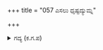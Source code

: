+++
title = "057 ಎಸಲು ಧೃಷ್ಟದ್ಯುಮ್ನ"

+++

<details><summary>ಗದ್ಯ (ಕ.ಗ.ಪ) </summary>

57. ದ್ರೋಣರ ಕ್ರೂರವಾದ ಬಾಣಪ್ರಯೋಗದಿಂದ  ಧೃಷ್ಟದ್ಯುಮ್ನನು ನೊಂದು ಬಸವಳಿದು ರಥದಲ್ಲಿ ಕುಸಿದನು. ಆಗ ಪಾಂಚಾಲ ದೇಶದ ಮುಖ್ಯರು ಧೃಷ್ಟದ್ಯುಮ್ನನನ್ನು ಪಕ್ಕಕ್ಕೆ ಕರೆದೊಯ್ದರು. ನಂತರ ಕತ್ತಿ ಹಿರಿದ ಮುಖವನ್ನು ಗಂಟಿಕ್ಕಿಕೊಂಡ, ನೂತನ ಬುರುದುಗಳನ್ನು ಹೊಂದಿದ್ದ  ಎಂಟು ಸಾವಿರ ರಥಿಕರು ದ್ರೋಣನನ್ನು ಮುತ್ತಿದರು.
</details>
